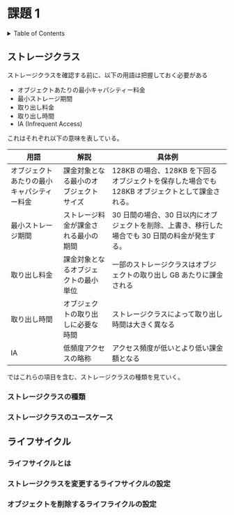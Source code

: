 # 課題 1

<!-- START doctoc generated TOC please keep comment here to allow auto update -->
<!-- DON'T EDIT THIS SECTION, INSTEAD RE-RUN doctoc TO UPDATE -->
<details>
<summary>Table of Contents</summary>

- [ストレージクラス](#%E3%82%B9%E3%83%88%E3%83%AC%E3%83%BC%E3%82%B8%E3%82%AF%E3%83%A9%E3%82%B9)
  - [ストレージクラスの種類](#%E3%82%B9%E3%83%88%E3%83%AC%E3%83%BC%E3%82%B8%E3%82%AF%E3%83%A9%E3%82%B9%E3%81%AE%E7%A8%AE%E9%A1%9E)
  - [ストレージクラスのユースケース](#%E3%82%B9%E3%83%88%E3%83%AC%E3%83%BC%E3%82%B8%E3%82%AF%E3%83%A9%E3%82%B9%E3%81%AE%E3%83%A6%E3%83%BC%E3%82%B9%E3%82%B1%E3%83%BC%E3%82%B9)
- [ライフサイクル](#%E3%83%A9%E3%82%A4%E3%83%95%E3%82%B5%E3%82%A4%E3%82%AF%E3%83%AB)
  - [ライフサイクルとは](#%E3%83%A9%E3%82%A4%E3%83%95%E3%82%B5%E3%82%A4%E3%82%AF%E3%83%AB%E3%81%A8%E3%81%AF)
  - [ストレージクラスを変更するライフサイクルの設定](#%E3%82%B9%E3%83%88%E3%83%AC%E3%83%BC%E3%82%B8%E3%82%AF%E3%83%A9%E3%82%B9%E3%82%92%E5%A4%89%E6%9B%B4%E3%81%99%E3%82%8B%E3%83%A9%E3%82%A4%E3%83%95%E3%82%B5%E3%82%A4%E3%82%AF%E3%83%AB%E3%81%AE%E8%A8%AD%E5%AE%9A)
  - [オブジェクトを削除するライフライクルの設定](#%E3%82%AA%E3%83%96%E3%82%B8%E3%82%A7%E3%82%AF%E3%83%88%E3%82%92%E5%89%8A%E9%99%A4%E3%81%99%E3%82%8B%E3%83%A9%E3%82%A4%E3%83%95%E3%83%A9%E3%82%A4%E3%82%AF%E3%83%AB%E3%81%AE%E8%A8%AD%E5%AE%9A)

</details>
<!-- END doctoc generated TOC please keep comment here to allow auto update -->

## ストレージクラス

ストレージクラスを確認する前に、以下の用語は把握しておく必要がある

- オブジェクトあたりの最小キャパシティー料金
- 最小ストレージ期間
- 取り出し料金
- 取り出し時間
- IA (Infrequent Access)

これはそれぞれ以下の意味を表している。

| 用語                                       | 解説                                   | 具体例                                                                                           |
| ------------------------------------------ | -------------------------------------- | ------------------------------------------------------------------------------------------------ |
| オブジェクトあたりの最小キャパシティー料金 | 課金対象となる最小のオブジェクトサイズ | 128KB の場合、128KB を下回るオブジェクトを保存した場合でも 128KB オブジェクトとして課金される。  |
| 最小ストレージ期間                         | ストレージ料金が課金される最小の期間   | 30 日間の場合、30 日以内にオブジェクトを削除、上書き、移行した場合でも 30 日間の料金が発生する。 |
| 取り出し料金                               | 課金対象となるオブジェクトの最小単位   | 一部のストレージクラスはオブジェクトの取り出し GB あたりに課金される                             |
| 取り出し時間                               | オブジェクトの取り出しに必要な時間     | ストレージクラスによって取り出し時間は大きく異なる                                               |
| IA                                         | 低頻度アクセスの略称                   | アクセス頻度が低いとより低い課金額となる                                                         |

ではこれらの項目を含む、ストレージクラスの種類を見ていく。

### ストレージクラスの種類

### ストレージクラスのユースケース

## ライフサイクル

### ライフサイクルとは

### ストレージクラスを変更するライフサイクルの設定

### オブジェクトを削除するライフライクルの設定
